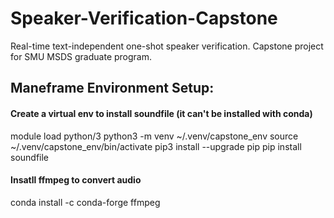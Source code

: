 # Speaker-Verification-Capstone
Real-time text-independent one-shot speaker verification. Capstone project for SMU MSDS graduate program.

## Maneframe Environment Setup:
#### Create a virtual env to install soundfile (it can't be installed with conda)
module load python/3
python3 -m venv ~/.venv/capstone_env
source ~/.venv/capstone_env/bin/activate
pip3 install --upgrade pip
pip install soundfile

#### Insatll ffmpeg to convert audio 
conda install -c conda-forge ffmpeg
